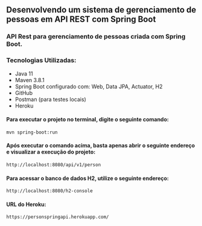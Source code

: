 ## Desenvolvendo um sistema de gerenciamento de pessoas em API REST com Spring Boot

### API Rest para gerenciamento de pessoas criada com Spring Boot.

### Tecnologias Utilizadas:
* Java 11
* Maven 3.8.1
* Spring Boot configurado com: Web, Data JPA, Actuator, H2
* GitHub
* Postman (para testes locais)
* Heroku

#### Para executar o projeto no terminal, digite o seguinte comando:

```
mvn spring-boot:run 
```
#### Após executar o comando acima, basta apenas abrir o seguinte endereço e visualizar a execução do projeto:

```
http://localhost:8080/api/v1/person
```
#### Para acessar o banco de dados H2, utilize o seguinte endereço:
```
http://localhost:8080/h2-console
```
#### URL do Heroku:
```
https://personspringapi.herokuapp.com/
```
